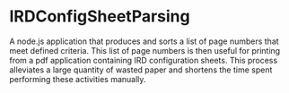 # IRDConfigSheetParsing
A node.js application that produces and sorts a list of page numbers that meet defined criteria. This list of page numbers is then useful for printing from a pdf application containing IRD configuration sheets. This process alleviates a large quantity of wasted paper and shortens the time spent performing these activities manually.
